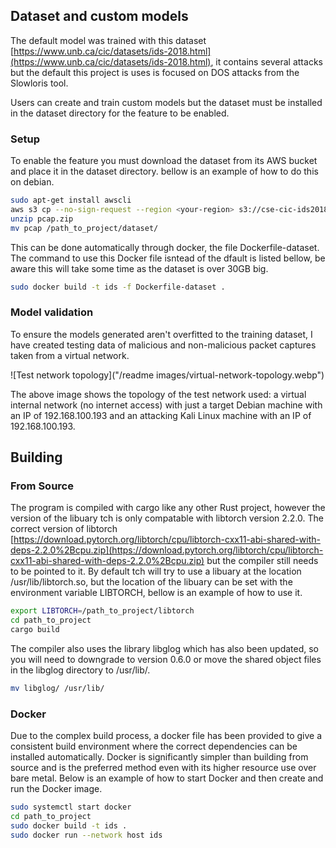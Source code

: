 ## Dataset and custom models

The default model was trained with this dataset [https://www.unb.ca/cic/datasets/ids-2018.html](https://www.unb.ca/cic/datasets/ids-2018.html), it contains several attacks but the default this project is uses is focused on DOS attacks from the Slowloris tool. 

Users can create and train custom models but the dataset must be installed in the dataset directory for the feature to be enabled.

### Setup
To enable the feature you must download the dataset from its AWS bucket and place it in the dataset directory. bellow is an example of how to do this on debian.

```bash
sudo apt-get install awscli
aws s3 cp --no-sign-request --region <your-region> s3://cse-cic-ids2018/Original Network Traffic and Log data/Thursday-15-02-2018/pcap.zip .
unzip pcap.zip
mv pcap /path_to_project/dataset/
```

This can be done automatically through docker, the file Dockerfile-dataset. The command to use this Docker file isntead of the dfault is listed bellow, be aware this will take some time as the dataset is over 30GB big.

```bash
sudo docker build -t ids -f Dockerfile-dataset .
```

### Model validation

To ensure the models generated aren't overfitted to the training dataset, I have created testing data of malicious and non-malicious packet captures taken from a virtual network.

![Test network topology]("/readme images/virtual-network-topology.webp")

The above image shows the topology of the test network used: a virtual internal network (no internet access) with just a target Debian machine with an IP of 192.168.100.193 and an attacking Kali Linux machine with an IP of 192.168.100.193.

## Building

### From Source
The program is compiled with cargo like any other Rust project, however the version of the libuary tch is only compatable with libtorch version 2.2.0. The correct version of libtorch [https://download.pytorch.org/libtorch/cpu/libtorch-cxx11-abi-shared-with-deps-2.2.0%2Bcpu.zip](https://download.pytorch.org/libtorch/cpu/libtorch-cxx11-abi-shared-with-deps-2.2.0%2Bcpu.zip) but the compiler still needs to be pointed to it. By default tch will try to use a libuary at the location /usr/lib/libtorch.so, but the location of the libuary can be set with the environment variable LIBTORCH, bellow is an example of how to use it.

```bash
export LIBTORCH=/path_to_project/libtorch
cd path_to_project
cargo build
```

The compiler also uses the library libglog which has also been updated, so you will need to downgrade to version 0.6.0 or move the shared object files in the libglog directory to /usr/lib/.

```bash
mv libglog/ /usr/lib/
```

### Docker
Due to the complex build process, a docker file has been provided to give a consistent build environment where the correct dependencies can be installed automatically. Docker is significantly simpler than building from source and is the preferred method even with its higher resource use over bare metal. Below is an example of how to start Docker and then create and run the Docker image.

```bash
sudo systemctl start docker
cd path_to_project
sudo docker build -t ids .
sudo docker run --network host ids
```
